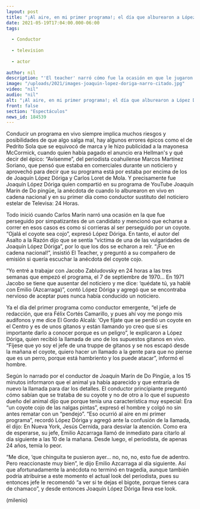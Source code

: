 ```yaml
---
layout: post
title: "¡Al aire, en mi primer programa!; el día que alburearon a López Dóriga en televisión"
date: 2021-05-19T17:04:00.000-06:00
tags:
  
  - Conductor
  
  - television
  
  - actor
  
author: nil
description: "'El teacher' narró cómo fue la ocasión en que le jugaron una broma en vivo y en cadena nacional y qué dijo Emilio Azcarraga de la forma en que el periodista reaccionó. "
image: "/uploads/2021/images-joaquin-lopez-doriga-narro-citado.jpg"
video: "nil"
audio: "nil"
alt: "¡Al aire, en mi primer programa!; el día que alburearon a López Dóriga en televisión"
front: false
section: "Espectáculos"
news_id: 184539
---
```


Conducir un programa en vivo siempre implica muchos riesgos y posibilidades de que algo salga mal, hay algunos errores épicos como el de Pedrito Sola que se equivocó de marca y le hizo publicidad a la mayonesa McCormick, cuando quien había pagado el anuncio era Hellman's y qué decir del épico: “Avísenme”, del periodista coahuilense Marcos Martínez Soriano, que pensó que estaba en comerciales durante un noticiero y aprovechó para decir que su programa está por estaba por encima de los de Joaquín López Dóriga y Carlos Loret de Mola. Y precisamente fue Joaquín López Dóriga quien compartió en su programa de YouTube Joaquín Marín de Do pingüe, la anécdota de cuando lo alburearon en vivo en cadena nacional y en su primer día como conductor sustituto del noticiero estelar de Televisa: 24 Horas. 

Todo inició cuando Carlos Marín narró una ocasión en la que fue perseguido por simpatizantes de un candidato y mencionó que echarse a correr en esos casos es como si corrieras al ser perseguido por un coyote. “Ojalá el coyote sea cojo”, expresó López Dóriga. En tanto, el autor del Asalto a la Razón dijo que se sentía “víctima de una de las vulgaridades de Joaquín López Dóriga”, por lo que los dos se echaron a reír. “¡Fue en cadena nacional!”, insistió El Teacher, y preguntó a su compañero de emisión si quería escuchar la anécdota del coyote cojo.

“Yo entré a trabajar con Jacobo Zabludovsky en 24 horas a las tres semanas que empezó el programa, el 7 de septiembre de 1970… En 1971 Jacobo se tiene que ausentar del noticiero y me dice: ‘quédate tú, ya hablé con Emilio (Azcarraga)”, contó López Dóriga y agregó que se encontraba nervioso de aceptar pues nunca había conducido un noticiero. 

Ya el día del primer programa como conductor emergente, “el jefe de redacción, que era Félix Cortés Camarillo, y pues ahí voy me pongo mis audífonos y me dice El Gordo Alcalá: ‘Oye fíjate que se perdió un coyote en el Centro y es de unos gitanos y están llamando yo creo que sí es importante darlo a conocer porque es un peligro”, le explicaron a López Dóriga, quien recibió la llamada de uno de los supuestos gitanos en vivo. “Fíjese que yo soy el jefe de una truppe de gitanos y se nos escapó desde la mañana el coyote, quiero hacer un llamado a la gente para que no piense que es un perro, porque está hambriento y los puede atacar”, informó el hombre. 

Según lo narrado por el conductor de Joaquín Marín de Do Pingüe, a los 15 minutos informaron que el animal ya había aparecido y que entraría de nuevo la llamada para dar los detalles. El conductor principiante preguntó cómo sabían que se trataba de su coyote y no de otro a lo que el supuesto dueño del animal dijo que porque tenía una característica muy especial: Era “un coyote cojo de las nalgas pintas”, expresó el hombre y colgó no sin antes rematar con un “pendejo”. “Eso ocurrió al aire en mi primer programa”, recordó López Dóriga y agregó ante la confusión de la llamada, él dijo: En Nueva York, Jesús Cernida, para desviar la atención. Como era de esperarse, su jefe, Emilio Azcarraga llamó de inmediato para citarlo al día siguiente a las 10 de la mañana. Desde luego, el periodista, de apenas 24 años, temía lo peor. 

“Me dice, ‘que chinguita te pusieron ayer… no, no, no, esto fue de adentro. Pero reaccionaste muy bien”, le dijo Emilio Azcarraga al día siguiente. Así que afortunadamente la anécdota no terminó en tragedia, aunque también podría atribuirse a este momento el actual look del periodista, pues su entonces jefe le recomendó “a ver si te dejas el bigote, porque tienes cara de chamaco”, y desde entonces Joaquín López Dóriga lleva ese look. 

(milenio)